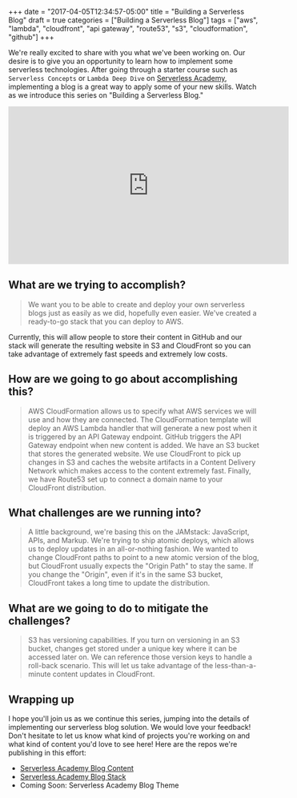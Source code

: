 +++
date = "2017-04-05T12:34:57-05:00"
title = "Building a Serverless Blog"
draft = true
categories = ["Building a Serverless Blog"]
tags = ["aws", "lambda", "cloudfront", "api gateway", "route53", "s3", "cloudformation", "github"]
+++

We're really excited to share with you what we've been working on. Our desire is to give you an opportunity to learn how to implement some serverless technologies. After going through a starter course such as `Serverless Concepts` or `Lambda Deep Dive` on [Serverless Academy](http://www.serverlessacademy.com/), implementing a blog is a great way to apply some of your new skills. Watch as we introduce this series on "Building a Serverless Blog."

<iframe width="560" height="315" src="https://www.youtube.com/embed/uK5E7TFIAA4" frameborder="0" allowfullscreen></iframe>

## What are we trying to accomplish?

> We want you to be able to create and deploy your own serverless blogs just as easily as we did, hopefully even easier. We've created a ready-to-go stack that you can deploy to AWS.

Currently, this will allow people to store their content in GitHub and our stack will generate the resulting website in S3 and CloudFront so you can take advantage of extremely fast speeds and extremely low costs.

## How are we going to go about accomplishing this?

> AWS CloudFormation allows us to specify what AWS services we will use and how they are connected. The CloudFormation template will deploy an AWS Lambda handler that will generate a new post when it is triggered by an API Gateway endpoint. GitHub triggers the API Gateway endpoint when new content is added. We have an S3 bucket that stores the generated website. We use CloudFront to pick up changes in S3 and caches the website artifacts in a Content Delivery Network which makes access to the content extremely fast. Finally, we have Route53 set up to connect a domain name to your CloudFront distribution.

## What challenges are we running into?

> A little background, we're basing this on the JAMstack: JavaScript, APIs, and Markup. We're trying to ship atomic deploys, which allows us to deploy updates in an all-or-nothing fashion. We wanted to change CloudFront paths to point to a new atomic version of the blog, but CloudFront usually expects the "Origin Path" to stay the same. If you change the "Origin", even if it's in the same S3 bucket, CloudFront takes a long time to update the distribution.

## What are we going to do to mitigate the challenges?

> S3 has versioning capabilities. If you turn on versioning in an S3 bucket, changes get stored under a unique key where it can be accessed later on. We can reference those version keys to handle a roll-back scenario. This will let us take advantage of the less-than-a-minute content updates in CloudFront.

## Wrapping up

I hope you'll join us as we continue this series, jumping into the details of implementing our serverless blog solution. We would love your feedback! Don't hesitate to let us know what kind of projects you're working on and what kind of content you'd love to see here! Here are the repos we're publishing in this effort:

* [Serverless Academy Blog Content](https://github.com/linuxacademy/serverless-blog)
* [Serverless Academy Blog Stack](https://github.com/linuxacademy/serverless-blog-ops)
* Coming Soon: Serverless Academy Blog Theme